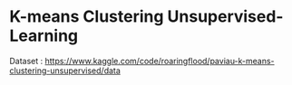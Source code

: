 # K-means Clustering Unsupervised-Learning
Dataset : https://www.kaggle.com/code/roaringflood/paviau-k-means-clustering-unsupervised/data
